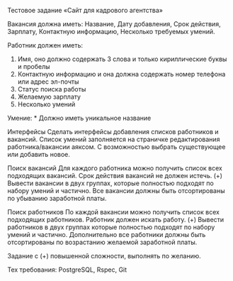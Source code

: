 Тестовое задание 
«Сайт для кадрового агентства»

Вакансия должна иметь:
 Название,
 Дату добавления,
 Срок действия,
 Зарплату,
 Контактную информацию,
 Несколько требуемых умений.

Работник должен иметь:
 1) Имя, оно должно содержать 3 слова и только кириллические буквы и пробелы
 2) Контактную информацию и она должна содержать номер телефона или адрес эл-почты
 3) Статус поиска работы
 4) Желаемую зарплату
 5) Несколько умений

Умение: * Должно иметь уникальное название

Интерфейсы
Сделать интерфейсы добавления списков работников и вакансий.
Список умений заполняется на страничке редактирования работника/вакансии аяксом.
 С возможностью выбрать существующее или добавить новое.

Поиск вакансий
Для каждого работника можно получить список всех подходящих вакансий.
Срок действия вакансий не должен истечь.
(+) Вывести вакансии в двух группах,
 которые полностью подходят по набору умений и частично.
Все вакансии должны быть отсортированы по убыванию заработной платы.

Поиск работников
По каждой вакансии можно получить список всех подходящих работников.
Работник должен искать работу.
(+) Вывести работников в двух группах которые полностью подходят по набору умений
 и частично.
Дополнительно все работники должны быть отсортированы
 по возрастанию желаемой заработной платы.

Задание с (+) повышенной сложности, выполнять по желанию.

Тех требования: PostgreSQL, Rspec, Git
